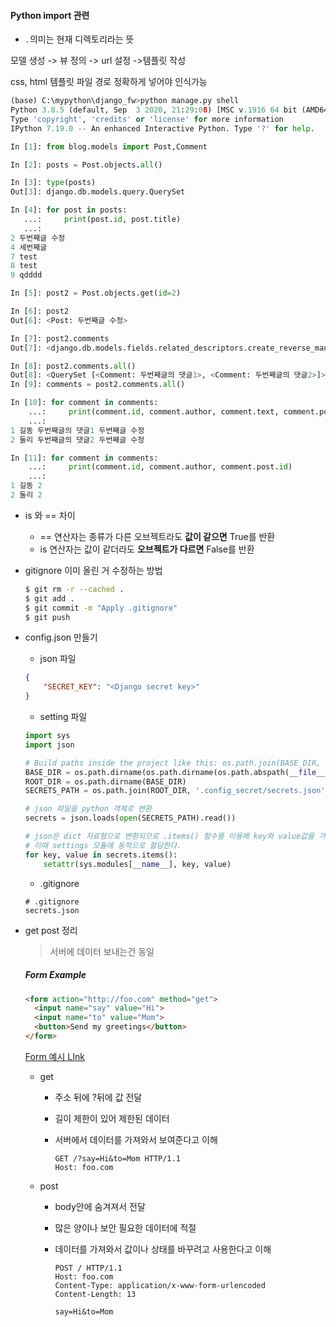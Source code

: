 #### Python import 관련

- `.`의미는 현재 디렉토리라는 뜻



모델 생성 -> 뷰 정의 -> url 설정 ->템플릿 작성

css, html 템플릿 파일 경로 정확하게 넣어야 인식가능

```python
(base) C:\mypython\django_fw>python manage.py shell
Python 3.8.5 (default, Sep  3 2020, 21:29:08) [MSC v.1916 64 bit (AMD64)]
Type 'copyright', 'credits' or 'license' for more information
IPython 7.19.0 -- An enhanced Interactive Python. Type '?' for help.

In [1]: from blog.models import Post,Comment

In [2]: posts = Post.objects.all()

In [3]: type(posts)
Out[3]: django.db.models.query.QuerySet

In [4]: for post in posts:
   ...:     print(post.id, post.title)
   ...:
2 두번째글 수정
4 세번째글
7 test
8 test
9 qdddd

In [5]: post2 = Post.objects.get(id=2)

In [6]: post2
Out[6]: <Post: 두번째글 수정>

In [7]: post2.comments
Out[7]: <django.db.models.fields.related_descriptors.create_reverse_many_to_one_manager.<locals>.RelatedManager at 0x20823db5b50>

In [8]: post2.comments.all()
Out[8]: <QuerySet [<Comment: 두번째글의 댓글1>, <Comment: 두번째글의 댓글2>]>
In [9]: comments = post2.comments.all()

In [10]: for comment in comments:
    ...:     print(comment.id, comment.author, comment.text, comment.post)
    ...:
1 길동 두번째글의 댓글1 두번째글 수정
2 둘리 두번째글의 댓글2 두번째글 수정

In [11]: for comment in comments:
    ...:     print(comment.id, comment.author, comment.post.id)
    ...:
1 길동 2
2 둘리 2
```





- is 와 == 차이
  - == 연산자는 종류가 다른 오브젝트라도 **값이 같으면** True를 반환
  - is 연산자는 값이 같더라도 **오브젝트가 다르면** False를 반환



- gitignore 이미 올린 거 수정하는 방법

  ```bash
  $ git rm -r --cached .
  $ git add .
  $ git commit -m "Apply .gitignore"
  $ git push
  ```

  

- config.json 만들기

  - json 파일

  ```json
  {
      "SECRET_KEY": "<Django secret key>"
  }
  ```
  - setting 파일
  ```python
  import sys
  import json
  
  # Build paths inside the project like this: os.path.join(BASE_DIR, ...)
  BASE_DIR = os.path.dirname(os.path.dirname(os.path.abspath(__file__)))
  ROOT_DIR = os.path.dirname(BASE_DIR)
  SECRETS_PATH = os.path.join(ROOT_DIR, '.config_secret/secrets.json')
  
  # json 파일을 python 객체로 변환
  secrets = json.loads(open(SECRETS_PATH).read())
  
  # json은 dict 자료형으로 변환되므로 .items() 함수를 이용해 key와 value값을 가져온다.
  # 이때 settings 모듈에 동적으로 할당한다.
  for key, value in secrets.items():
      setattr(sys.modules[__name__], key, value)
  ```
  - .gitignore
  ```
  # .gitignore
  secrets.json
  ```

  

- get post 정리

  > 서버에 데이터 보내는건 동일

  ##### Form Example

  ```html
  <form action="http://foo.com" method="get">
    <input name="say" value="Hi">
    <input name="to" value="Mom">
    <button>Send my greetings</button>
  </form>
  ```

  [Form 예시 LInk](https://developer.mozilla.org/ko/docs/Learn/HTML/Forms/Sending_and_retrieving_form_data)

  

  - get

    - 주소 뒤에 ?뒤에 값 전달

    - 길이 제한이 있어 제한된 데이터

    - 서버에서 데이터를 가져와서 보여준다고 이해

      ```http
      GET /?say=Hi&to=Mom HTTP/1.1
      Host: foo.com
      ```

      

  - post

    - body안에 숨겨져서 전달

    - 많은 양이나 보안 필요한 데이터에 적절

    - 데이터를 가져와서 값이나 상태를 바꾸려고 사용한다고 이해

      ```http
      POST / HTTP/1.1
      Host: foo.com
      Content-Type: application/x-www-form-urlencoded
      Content-Length: 13
      
      say=Hi&to=Mom
      ```

      